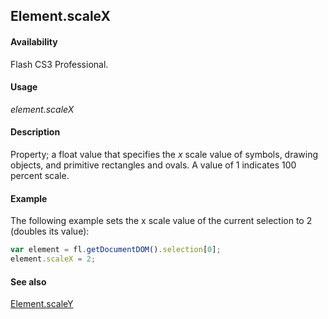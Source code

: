 ## Element.scaleX

#### Availability

Flash CS3 Professional.

#### Usage

*element.scaleX*

#### Description

Property; a float value that specifies the *x* scale value of symbols, drawing objects, and primitive rectangles and ovals. A value of 1 indicates 100 percent scale.

#### Example

The following example sets the x scale value of the current selection to 2 (doubles its value):

```javascript
var element = fl.getDocumentDOM().selection[0]; 
element.scaleX = 2;
```

#### See also

[Element.scaleY](../Element_object/Element15.md)
